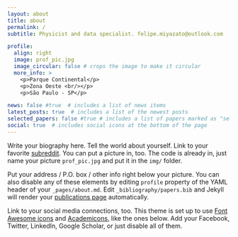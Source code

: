 ```yaml
---
layout: about
title: about
permalink: /
subtitle: Physicist and data specialist. felipe.miyazato@outlook.com

profile:
  align: right
  image: prof_pic.jpg
  image_circular: false # crops the image to make it circular
  more_info: >
    <p>Parque Continental</p>
    <p>Zona Oeste <br/></p>
    <p>São Paulo - SP</p>

news: false #true  # includes a list of news items
latest_posts: true  # includes a list of the newest posts
selected_papers: false #true # includes a list of papers marked as "selected={true}"
social: true  # includes social icons at the bottom of the page
---
```


Write your biography here. Tell the world about yourself. Link to your favorite [subreddit](http://reddit.com). You can put a picture in, too. The code is already in, just name your picture `prof_pic.jpg` and put it in the `img/` folder.

Put your address / P.O. box / other info right below your picture. You can also disable any of these elements by editing `profile` property of the YAML header of your `_pages/about.md`. Edit `_bibliography/papers.bib` and Jekyll will render your [publications page](/al-folio/publications/) automatically.

Link to your social media connections, too. This theme is set up to use [Font Awesome icons](http://fortawesome.github.io/Font-Awesome/) and [Academicons](https://jpswalsh.github.io/academicons/), like the ones below. Add your Facebook, Twitter, LinkedIn, Google Scholar, or just disable all of them.
